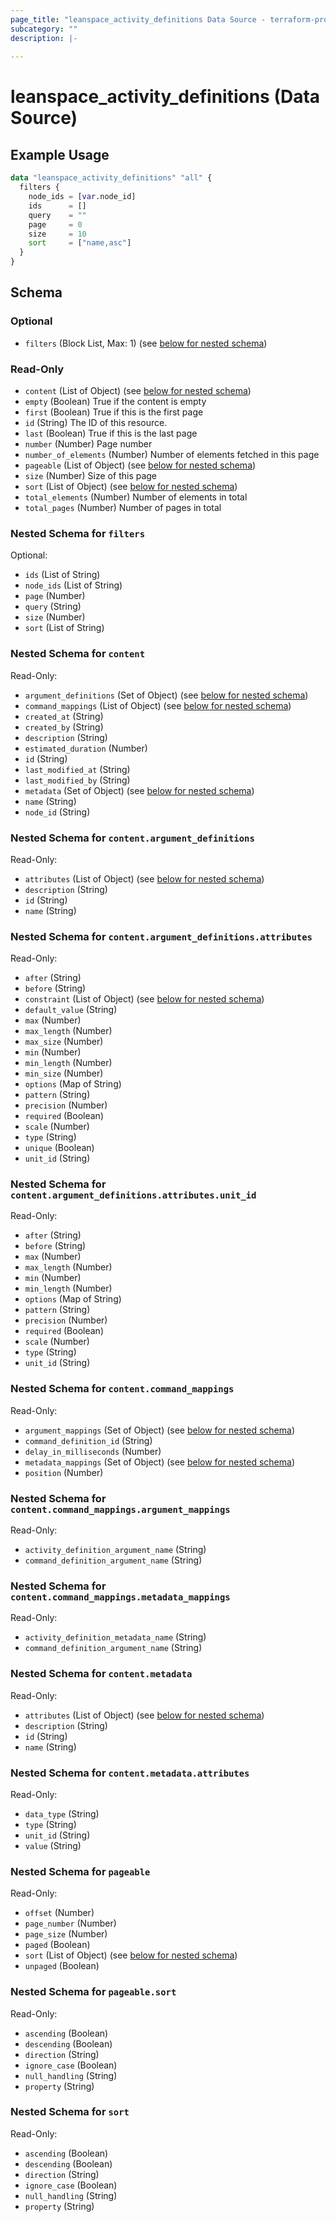 ```yaml
---
page_title: "leanspace_activity_definitions Data Source - terraform-provider-leanspace"
subcategory: ""
description: |-
  
---
```


# leanspace_activity_definitions (Data Source)



## Example Usage

```terraform
data "leanspace_activity_definitions" "all" {
  filters {
    node_ids = [var.node_id]
    ids      = []
    query    = ""
    page     = 0
    size     = 10
    sort     = ["name,asc"]
  }
}
```

<!-- schema generated by tfplugindocs -->
## Schema

### Optional

- `filters` (Block List, Max: 1) (see [below for nested schema](#nestedblock--filters))

### Read-Only

- `content` (List of Object) (see [below for nested schema](#nestedatt--content))
- `empty` (Boolean) True if the content is empty
- `first` (Boolean) True if this is the first page
- `id` (String) The ID of this resource.
- `last` (Boolean) True if this is the last page
- `number` (Number) Page number
- `number_of_elements` (Number) Number of elements fetched in this page
- `pageable` (List of Object) (see [below for nested schema](#nestedatt--pageable))
- `size` (Number) Size of this page
- `sort` (List of Object) (see [below for nested schema](#nestedatt--sort))
- `total_elements` (Number) Number of elements in total
- `total_pages` (Number) Number of pages in total

<a id="nestedblock--filters"></a>
### Nested Schema for `filters`

Optional:

- `ids` (List of String)
- `node_ids` (List of String)
- `page` (Number)
- `query` (String)
- `size` (Number)
- `sort` (List of String)


<a id="nestedatt--content"></a>
### Nested Schema for `content`

Read-Only:

- `argument_definitions` (Set of Object) (see [below for nested schema](#nestedobjatt--content--argument_definitions))
- `command_mappings` (List of Object) (see [below for nested schema](#nestedobjatt--content--command_mappings))
- `created_at` (String)
- `created_by` (String)
- `description` (String)
- `estimated_duration` (Number)
- `id` (String)
- `last_modified_at` (String)
- `last_modified_by` (String)
- `metadata` (Set of Object) (see [below for nested schema](#nestedobjatt--content--metadata))
- `name` (String)
- `node_id` (String)

<a id="nestedobjatt--content--argument_definitions"></a>
### Nested Schema for `content.argument_definitions`

Read-Only:

- `attributes` (List of Object) (see [below for nested schema](#nestedobjatt--content--argument_definitions--attributes))
- `description` (String)
- `id` (String)
- `name` (String)

<a id="nestedobjatt--content--argument_definitions--attributes"></a>
### Nested Schema for `content.argument_definitions.attributes`

Read-Only:

- `after` (String)
- `before` (String)
- `constraint` (List of Object) (see [below for nested schema](#nestedobjatt--content--argument_definitions--attributes--constraint))
- `default_value` (String)
- `max` (Number)
- `max_length` (Number)
- `max_size` (Number)
- `min` (Number)
- `min_length` (Number)
- `min_size` (Number)
- `options` (Map of String)
- `pattern` (String)
- `precision` (Number)
- `required` (Boolean)
- `scale` (Number)
- `type` (String)
- `unique` (Boolean)
- `unit_id` (String)

<a id="nestedobjatt--content--argument_definitions--attributes--constraint"></a>
### Nested Schema for `content.argument_definitions.attributes.unit_id`

Read-Only:

- `after` (String)
- `before` (String)
- `max` (Number)
- `max_length` (Number)
- `min` (Number)
- `min_length` (Number)
- `options` (Map of String)
- `pattern` (String)
- `precision` (Number)
- `required` (Boolean)
- `scale` (Number)
- `type` (String)
- `unit_id` (String)




<a id="nestedobjatt--content--command_mappings"></a>
### Nested Schema for `content.command_mappings`

Read-Only:

- `argument_mappings` (Set of Object) (see [below for nested schema](#nestedobjatt--content--command_mappings--argument_mappings))
- `command_definition_id` (String)
- `delay_in_milliseconds` (Number)
- `metadata_mappings` (Set of Object) (see [below for nested schema](#nestedobjatt--content--command_mappings--metadata_mappings))
- `position` (Number)

<a id="nestedobjatt--content--command_mappings--argument_mappings"></a>
### Nested Schema for `content.command_mappings.argument_mappings`

Read-Only:

- `activity_definition_argument_name` (String)
- `command_definition_argument_name` (String)


<a id="nestedobjatt--content--command_mappings--metadata_mappings"></a>
### Nested Schema for `content.command_mappings.metadata_mappings`

Read-Only:

- `activity_definition_metadata_name` (String)
- `command_definition_argument_name` (String)



<a id="nestedobjatt--content--metadata"></a>
### Nested Schema for `content.metadata`

Read-Only:

- `attributes` (List of Object) (see [below for nested schema](#nestedobjatt--content--metadata--attributes))
- `description` (String)
- `id` (String)
- `name` (String)

<a id="nestedobjatt--content--metadata--attributes"></a>
### Nested Schema for `content.metadata.attributes`

Read-Only:

- `data_type` (String)
- `type` (String)
- `unit_id` (String)
- `value` (String)




<a id="nestedatt--pageable"></a>
### Nested Schema for `pageable`

Read-Only:

- `offset` (Number)
- `page_number` (Number)
- `page_size` (Number)
- `paged` (Boolean)
- `sort` (List of Object) (see [below for nested schema](#nestedobjatt--pageable--sort))
- `unpaged` (Boolean)

<a id="nestedobjatt--pageable--sort"></a>
### Nested Schema for `pageable.sort`

Read-Only:

- `ascending` (Boolean)
- `descending` (Boolean)
- `direction` (String)
- `ignore_case` (Boolean)
- `null_handling` (String)
- `property` (String)



<a id="nestedatt--sort"></a>
### Nested Schema for `sort`

Read-Only:

- `ascending` (Boolean)
- `descending` (Boolean)
- `direction` (String)
- `ignore_case` (Boolean)
- `null_handling` (String)
- `property` (String)
